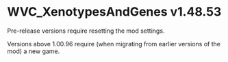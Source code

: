 # WVC_XenotypesAndGenes v1.48.53
 
Pre-release versions require resetting the mod settings.

Versions above 1.00.96 require (when migrating from earlier versions of the mod) a new game.